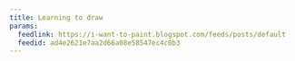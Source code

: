 ```yaml
---
title: Learning to draw
params:
  feedlink: https://i-want-to-paint.blogspot.com/feeds/posts/default
  feedid: ad4e2621e7aa2d66a08e58547ec4c0b3
---
```


